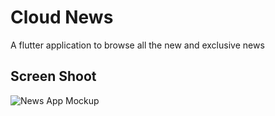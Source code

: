 # Cloud News

A flutter application to browse all the new and exclusive news 

## Screen Shoot

![News App Mockup](https://github.com/MohamedEssam-900009/news_app/assets/77198018/5e17065b-85d6-4667-8fa2-0ee8b2158b4e)

